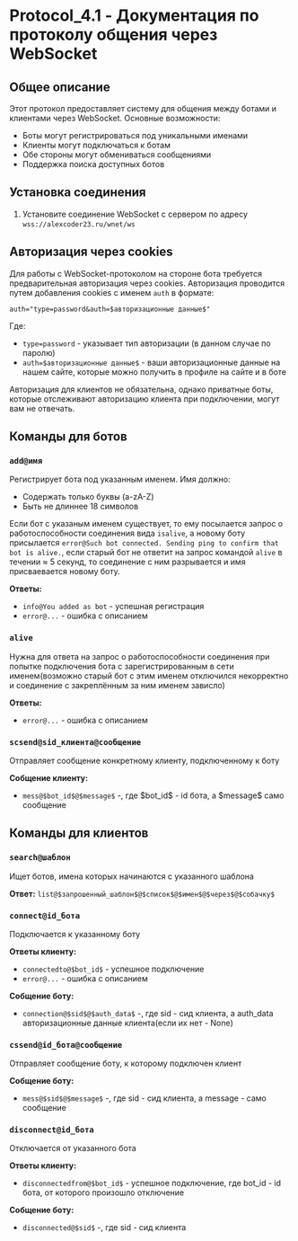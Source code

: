 # Protocol_4.1 - Документация по протоколу общения через WebSocket

## Общее описание

Этот протокол предоставляет систему для общения между ботами и клиентами через WebSocket. Основные возможности:
- Боты могут регистрироваться под уникальными именами
- Клиенты могут подключаться к ботам
- Обе стороны могут обмениваться сообщениями
- Поддержка поиска доступных ботов

## Установка соединения

1. Установите соединение WebSocket с сервером по адресу `wss://alexcoder23.ru/wnet/ws`

## Авторизация через cookies

Для работы с WebSocket-протоколом на стороне бота требуется предварительная авторизация через cookies. Авторизация проводится путем добавления cookies с именем `auth` в формате:

```
auth="type=password&auth=$авторизационные данные$"
```

Где:
- `type=password` - указывает тип авторизации (в данном случае по паролю)
- `auth=$авторизационные данные$` - ваши авторизационные данные на нашем сайте, которые можно получить в профиле на сайте и в боте

Авторизация для клиентов не обязательна, однако приватные боты, которые отслеживают авторизацию клиента при подключении, могут вам не отвечать.

## Команды для ботов

### `add@имя`
Регистрирует бота под указанным именем. Имя должно:
- Содержать только буквы (a-zA-Z)
- Быть не длиннее 18 символов
  
Если бот с указаным именем существует, то ему посылается запрос о работоспособности соединения вида `isalive`, а новому боту присылается `error@Such bot connected. Sending ping to confirm that bot is alive.`, если старый бот не ответит на запрос командой `alive` в течении ≈ 5 секунд, то соединение с ним разрывается и имя присваевается новому боту.

**Ответы:**
- `info@You added as bot` - успешная регистрация
- `error@...` - ошибка с описанием

### `alive`
Нужна для ответа на запрос о работоспособности соединения при попытке подключения бота с зарегистрированным в сети именем(возможно старый бот с этим именем отключился некорректно и соединение с закреплённым за ним именем зависло)

**Ответы:**
- `error@...` - ошибка с описанием

### `scsend@sid_клиента@сообщение`
Отправляет сообщение конкретному клиенту, подключенному к боту

**Собщение клиенту:**
- `mess@$bot_id$@$message$` -, где \$bot\_id\$ - id бота, а \$message\$ само сообщение

## Команды для клиентов

### `search@шаблон`
Ищет ботов, имена которых начинаются с указанного шаблона

**Ответ:** `list@$запрошенный_шаблон$@$список$@$имен$@$через$@$собачку$`

### `connect@id_бота`
Подключается к указанному боту

**Ответы клиенту:**
- `connectedto@$bot_id$` - успешное подключение
- `error@...` - ошибка с описанием

**Собщение боту:**
- `connection@$sid$@$auth_data$` -, где sid - сид клиента, а auth\_data авторизационные данные клиента(если их нет - None)

### `cssend@id_бота@сообщение`
Отправляет сообщение боту, к которому подключен клиент

**Собщение боту:**
- `mess@$sid$@$message$` -, где sid - сид клиента, а message - само сообщение

### `disconnect@id_бота`
Отключается от указанного бота

**Ответы клиенту:**
- `disconnectedfrom@$bot_id$` - успешное подключение, где bot_id - id бота, от которого произошло отключение

**Собщение боту:**
- `disconnected@$sid$` -, где sid - сид клиента
